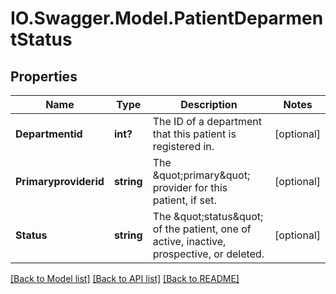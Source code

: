 # IO.Swagger.Model.PatientDeparmentStatus
## Properties

Name | Type | Description | Notes
------------ | ------------- | ------------- | -------------
**Departmentid** | **int?** | The ID of a department that this patient is registered in. | [optional] 
**Primaryproviderid** | **string** | The \&quot;primary\&quot; provider for this patient, if set. | [optional] 
**Status** | **string** | The \&quot;status\&quot; of the patient, one of active, inactive, prospective, or deleted. | [optional] 

[[Back to Model list]](../README.md#documentation-for-models) [[Back to API list]](../README.md#documentation-for-api-endpoints) [[Back to README]](../README.md)

